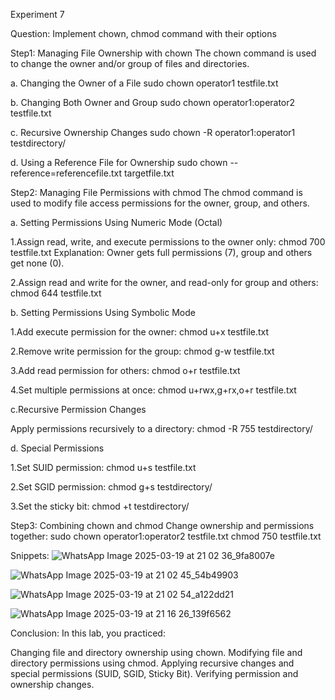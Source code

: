Experiment 7


Question:
Implement chown, chmod command with their options


Step1:
 Managing File Ownership with chown
The chown command is used to change the owner and/or group of files and directories.

a. Changing the Owner of a File
sudo chown operator1 testfile.txt

b. Changing Both Owner and Group
sudo chown operator1:operator2 testfile.txt

c. Recursive Ownership Changes
sudo chown -R operator1:operator1 testdirectory/

d. Using a Reference File for Ownership
sudo chown --reference=referencefile.txt targetfile.txt


Step2:
 Managing File Permissions with chmod
The chmod command is used to modify file access permissions for the owner, group, and others.

a. Setting Permissions Using Numeric Mode (Octal)

1.Assign read, write, and execute permissions to the owner only:
chmod 700 testfile.txt
Explanation: Owner gets full permissions (7), group and others get none (0).

2.Assign read and write for the owner, and read-only for group and others:
chmod 644 testfile.txt


b. Setting Permissions Using Symbolic Mode

1.Add execute permission for the owner:
chmod u+x testfile.txt

2.Remove write permission for the group:
chmod g-w testfile.txt

3.Add read permission for others:
chmod o+r testfile.txt

4.Set multiple permissions at once:
chmod u+rwx,g+rx,o+r testfile.txt


c.Recursive Permission Changes

Apply permissions recursively to a directory:
chmod -R 755 testdirectory/

d. Special Permissions

1.Set SUID permission:
chmod u+s testfile.txt

2.Set SGID permission:
chmod g+s testdirectory/

3.Set the sticky bit:
chmod +t testdirectory/


Step3:
Combining chown and chmod
Change ownership and permissions together:
sudo chown operator1:operator2 testfile.txt
chmod 750 testfile.txt


Snippets:
![WhatsApp Image 2025-03-19 at 21 02 36_9fa8007e](https://github.com/user-attachments/assets/cddf7271-29a6-4998-a7a8-3b28c60f3af8)

![WhatsApp Image 2025-03-19 at 21 02 45_54b49903](https://github.com/user-attachments/assets/f1ce0055-8e49-44c0-a97a-9800f55f05d7)

![WhatsApp Image 2025-03-19 at 21 02 54_a122dd21](https://github.com/user-attachments/assets/f44a4458-95ae-44f3-ac8d-a2978267653d)

![WhatsApp Image 2025-03-19 at 21 16 26_139f6562](https://github.com/user-attachments/assets/7a4a223d-a476-4108-abb9-ef0ed63f0493)


Conclusion:
In this lab, you practiced:

Changing file and directory ownership using chown.
Modifying file and directory permissions using chmod.
Applying recursive changes and special permissions (SUID, SGID, Sticky Bit).
Verifying permission and ownership changes.

